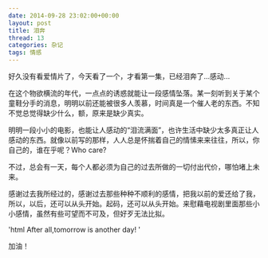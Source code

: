 ```yaml
---
date: 2014-09-28 23:02:00+00:00
layout: post
title: 泪奔
thread: 13
categories: 杂记
tags: 情感
---
```



好久没有看爱情片了，今天看了一个，才看第一集，已经泪奔了...感动...

在这个物欲横流的年代，一点点的诱惑就能让一段感情坠落。某一刻听到关于某个童鞋分手的消息，明明以前还能被很多人羡慕，时间真是一个催人老的东西。不知不觉总觉得缺少什么，额，原来是缺少真实。

明明一段小小的电影，也能让人感动的“泪流满面”，也许生活中缺少太多真正让人感动的东西。就像以前写的那样，人人总是怀揣着自己的情愫来来往往，所以，你自己的，谁在乎呢？Who care?

不过，总会有一天，每个人都必须为自己的过去所做的一切付出代价，哪怕堵上未来。

感谢过去我所经过的，感谢过去那些种种不顺利的感情，把我以前的爱还给了我，所以，以后，还可以从头开始。起码，还可以从头开始。来慰藉电视剧里面那些小小感情，虽然有些可望而不可及，但好歹无法比拟。

'html
After all,tomorrow is another day!
'

加油！
